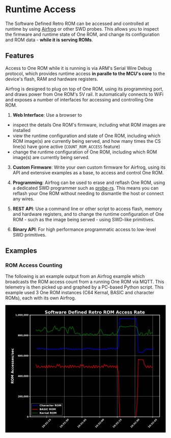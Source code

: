 # Runtime Access

The Software Defined Retro ROM can be accessed and controlled at runtime by using [Airfrog](https://piers.rocks/u/airfrog) or other SWD probes. This allows you to inspect the firmware and runtime state of One ROM, and change its configuration and ROM data - **while it is serving ROMs**.

## Features

Access to One ROM while it is running is via ARM's Serial Wire Debug protocol, which provides runtime access **in paralle to the MCU's core** to the device's flash, RAM and hardware registers.

Airfrog is designed to plug on top of One ROM, using its programming port, and draws power from One ROM's 5V rail.  It automatically connects to WiFi and exposes a number of interfaces for accessing and controlling One ROM.

1. **Web Interface**: Use a browser to
  - inspect the details One ROM's firmware, including what ROM images are installed
  - view the runtime configuration and state of One ROM, including which ROM image(s) are currently being served, and how many times the CS line(s) have gone active (`COUNT_ROM_ACCESS` feature)
  - change the runtime configuration of One ROM, including which ROM image(s) are currently being served.

3. **Custom Firmware**: Write your own custom firmware for Airfrog, using its API and extensive examples as a base, to access and control One ROM.

4. **Programming**: Airfrog can be used to erase and reflash One ROM, using a dedicated SWD programmer such as [probe-rs](https://probe.rs/).  This means you can reflash your One ROM without needing to dismantle the host or connect any wires.

2. **REST API**: Use a command line or other script to access flash, memory and hardware registers, and to change the runtime configuration of One ROM - such as the image being served - using SWD-like primitives.

5. **Binary API**: For high performance programmatic access to low-level SWD primitives.

## Examples

### ROM Access Counting

The following is an example output from an Airfrog example which broadcasts the ROM access count from a running One ROM via MQTT.  This telemetry is then picked up and graphed by a PC-based Python script.  This example used 3 One ROM instances (C64 Kernal, BASIC and character ROMs), each with its own Airfrog.

![ROM Access Graph](images/access-rate.png)
